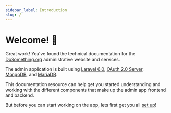 ```yaml
---
sidebar_label: Introduction
slug: /
---
```


# Welcome! 👋

Great work! You've found the technical documentation for the [DoSomething.org](https://www.dosomething.org) administrative website and services.

The admin application is built using [Laravel 6.0](https://laravel.com/docs/6.x), [OAuth 2.0 Server](https://oauth2.thephpleague.com), [MongoDB](https://www.mongodb.com), and [MariaDB](https://mariadb.org/).

This documentation resource can help get you started understanding and working with the different components that make up the admin app frontend and backend.

But before you can start working on the app, lets first get you all [set up](getting-started/installation)!
